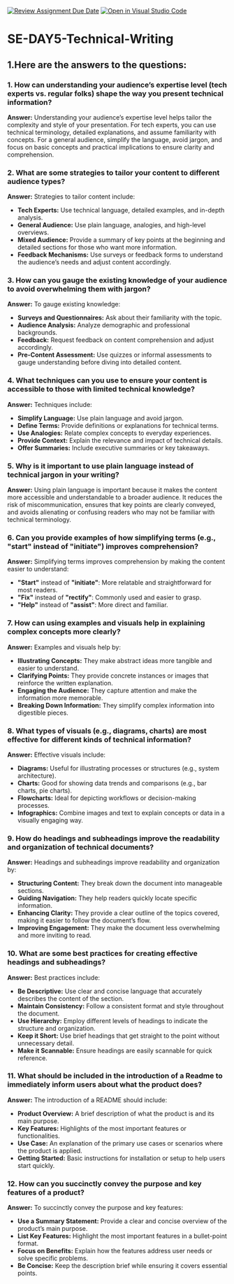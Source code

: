 [![Review Assignment Due Date](https://classroom.github.com/assets/deadline-readme-button-22041afd0340ce965d47ae6ef1cefeee28c7c493a6346c4f15d667ab976d596c.svg)](https://classroom.github.com/a/zsAR-pyY)
[![Open in Visual Studio Code](https://classroom.github.com/assets/open-in-vscode-2e0aaae1b6195c2367325f4f02e2d04e9abb55f0b24a779b69b11b9e10269abc.svg)](https://classroom.github.com/online_ide?assignment_repo_id=15706470&assignment_repo_type=AssignmentRepo)
# SE-DAY5-Technical-Writing
## 1.Here are the answers to the questions:

### 1. How can understanding your audience’s expertise level (tech experts vs. regular folks) shape the way you present technical information?

**Answer:**
Understanding your audience’s expertise level helps tailor the complexity and style of your presentation. For tech experts, you can use technical terminology, detailed explanations, and assume familiarity with concepts. For a general audience, simplify the language, avoid jargon, and focus on basic concepts and practical implications to ensure clarity and comprehension.

### 2. What are some strategies to tailor your content to different audience types?

**Answer:**
Strategies to tailor content include:
- **Tech Experts:** Use technical language, detailed examples, and in-depth analysis.
- **General Audience:** Use plain language, analogies, and high-level overviews.
- **Mixed Audience:** Provide a summary of key points at the beginning and detailed sections for those who want more information.
- **Feedback Mechanisms:** Use surveys or feedback forms to understand the audience’s needs and adjust content accordingly.

### 3. How can you gauge the existing knowledge of your audience to avoid overwhelming them with jargon?

**Answer:**
To gauge existing knowledge:
- **Surveys and Questionnaires:** Ask about their familiarity with the topic.
- **Audience Analysis:** Analyze demographic and professional backgrounds.
- **Feedback:** Request feedback on content comprehension and adjust accordingly.
- **Pre-Content Assessment:** Use quizzes or informal assessments to gauge understanding before diving into detailed content.

### 4. What techniques can you use to ensure your content is accessible to those with limited technical knowledge?

**Answer:**
Techniques include:
- **Simplify Language:** Use plain language and avoid jargon.
- **Define Terms:** Provide definitions or explanations for technical terms.
- **Use Analogies:** Relate complex concepts to everyday experiences.
- **Provide Context:** Explain the relevance and impact of technical details.
- **Offer Summaries:** Include executive summaries or key takeaways.

### 5. Why is it important to use plain language instead of technical jargon in your writing?

**Answer:**
Using plain language is important because it makes the content more accessible and understandable to a broader audience. It reduces the risk of miscommunication, ensures that key points are clearly conveyed, and avoids alienating or confusing readers who may not be familiar with technical terminology.

### 6. Can you provide examples of how simplifying terms (e.g., "start" instead of "initiate") improves comprehension?

**Answer:**
Simplifying terms improves comprehension by making the content easier to understand:
- **"Start"** instead of **"initiate"**: More relatable and straightforward for most readers.
- **"Fix"** instead of **"rectify"**: Commonly used and easier to grasp.
- **"Help"** instead of **"assist"**: More direct and familiar.

### 7. How can using examples and visuals help in explaining complex concepts more clearly?

**Answer:**
Examples and visuals help by:
- **Illustrating Concepts:** They make abstract ideas more tangible and easier to understand.
- **Clarifying Points:** They provide concrete instances or images that reinforce the written explanation.
- **Engaging the Audience:** They capture attention and make the information more memorable.
- **Breaking Down Information:** They simplify complex information into digestible pieces.

### 8. What types of visuals (e.g., diagrams, charts) are most effective for different kinds of technical information?

**Answer:**
Effective visuals include:
- **Diagrams:** Useful for illustrating processes or structures (e.g., system architecture).
- **Charts:** Good for showing data trends and comparisons (e.g., bar charts, pie charts).
- **Flowcharts:** Ideal for depicting workflows or decision-making processes.
- **Infographics:** Combine images and text to explain concepts or data in a visually engaging way.

### 9. How do headings and subheadings improve the readability and organization of technical documents?

**Answer:**
Headings and subheadings improve readability and organization by:
- **Structuring Content:** They break down the document into manageable sections.
- **Guiding Navigation:** They help readers quickly locate specific information.
- **Enhancing Clarity:** They provide a clear outline of the topics covered, making it easier to follow the document’s flow.
- **Improving Engagement:** They make the document less overwhelming and more inviting to read.

### 10. What are some best practices for creating effective headings and subheadings?

**Answer:**
Best practices include:
- **Be Descriptive:** Use clear and concise language that accurately describes the content of the section.
- **Maintain Consistency:** Follow a consistent format and style throughout the document.
- **Use Hierarchy:** Employ different levels of headings to indicate the structure and organization.
- **Keep it Short:** Use brief headings that get straight to the point without unnecessary detail.
- **Make it Scannable:** Ensure headings are easily scannable for quick reference.

### 11. What should be included in the introduction of a Readme to immediately inform users about what the product does?

**Answer:**
The introduction of a README should include:
- **Product Overview:** A brief description of what the product is and its main purpose.
- **Key Features:** Highlights of the most important features or functionalities.
- **Use Case:** An explanation of the primary use cases or scenarios where the product is applied.
- **Getting Started:** Basic instructions for installation or setup to help users start quickly.

### 12. How can you succinctly convey the purpose and key features of a product?

**Answer:**
To succinctly convey the purpose and key features:
- **Use a Summary Statement:** Provide a clear and concise overview of the product’s main purpose.
- **List Key Features:** Highlight the most important features in a bullet-point format.
- **Focus on Benefits:** Explain how the features address user needs or solve specific problems.
- **Be Concise:** Keep the description brief while ensuring it covers essential points.
